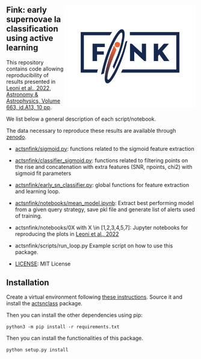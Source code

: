 # <img align="right" src="docs/images/Fink_PrimaryLogo_WEB.png" width="350"> 

## Fink: early supernovae Ia classification using active learning

This repository contains code allowing reproducibility of results presented in [Leoni et al., 2022, Astronomy & Astrophysics, Volume 663, id.A13, 10 pp](https://ui.adsabs.harvard.edu/abs/2022A%26A...663A..13L/abstract). 

We list below a general description of each script/notebook. 

The data necessary to reproduce these results are available through [zenodo](https://zenodo.org/record/5645609#.YcD3przMJNg).

- [actsnfink/sigmoid.py](https://github.com/emilleishida/fink_sn_activelearning/blob/master/actsnfink/sigmoid.py): 
    functions related to the sigmoid feature extraction
    
- [actsnfink/classifier_sigmoid.py](https://github.com/emilleishida/fink_sn_activelearning/blob/master/actsnfink/classifier_sigmoid.py): 
    functions related to filtering points on the rise and concatenation with extra features (SNR, npoints, chi2) with sigmoid fit parameters

- [actsnfink/early_sn_classifier.py](https://github.com/emilleishida/fink_sn_activelearning/blob/master/actsnfink/early_sn_classifier.py):
    global functions for feature extraction and learning loop. 
    
- [actsnfink/notebooks/mean_model.ipynb](https://github.com/emilleishida/fink_sn_activelearning/blob/master/actsnfink/notebooks/mean_model.ipynb):
    Extract best performing model from a given query strategy, save pkl file and generate list of alerts used of training.
    
- actsnfink/notebooks/0X with X \in [1,2,3,4,5,7]:
    Jupyter notebooks for reproducing the plots in [Leoni et al., 2022](https://ui.adsabs.harvard.edu/abs/2022A%26A...663A..13L/abstract)
    
- actsnfink/scripts/run_loop.py
    Example script on how to use this package. 
    
- [LICENSE](https://github.com/emilleishida/fink_sn_activelearning/blob/master/LICENSE):
    MIT License
    
## Installation

Create a virtual environment following [these instructions](https://uoa-eresearch.github.io/eresearch-cookbook/recipe/2014/11/26/python-virtual-env/). Source it and install the [actsnclass](https://github.com/COINtoolbox/ActSNClass) package.

Then you can install the other dependencies using pip:

```
python3 -m pip install -r requirements.txt
```

Then you can install the functionalities of this package.

```
python setup.py install 
```






